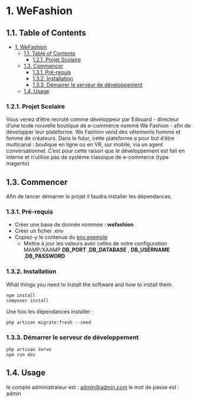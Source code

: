 # 1. WeFashion

## 1.1. Table of Contents

- [1. WeFashion](#1-wefashion)
  - [1.1. Table of Contents](#11-table-of-contents)
    - [1.2.1. Projet Scolaire](#121-projet-scolaire)
  - [1.3. Commencer ](#13-commencer-)
    - [1.3.1. Pré-requis](#131-pré-requis)
    - [1.3.2. Installation](#132-installation)
    - [1.3.3. Démarrer le serveur de développement](#133-démarrer-le-serveur-de-développement)
  - [1.4. Usage](#14-usage)

### 1.2.1. Projet Scolaire

Vous venez d’être recruté comme développeur par Edouard - directeur d’une toute nouvelle
boutique de e-commerce nommé We Fashion - afin de développer leur plateforme.
We Fashion vend des vêtements homme et femme de créateurs.
Dans le futur, cette plateforme a pour but d’être multicanal : boutique en ligne ou en VR, sur
mobile, via un agent conversationnel.
C’est pour cette raison que le développement est fait en interne et n’utilise pas de système
classique de e-commerce (type magento)

## 1.3. Commencer <a name = "getting_started"></a>

Afin de lancer démarrer le projet il faudra installer les dépendances.

### 1.3.1. Pré-requis

- Créer une base de donnée nommée : **wefashion**
- Créer un ficher .env
- Copiez-y le contenue du [env.exemple](.env.example)
  - Mettre à jour les valeurs avec celles de votre configuration MAMP/XAAMP **DB_PORT** ,**DB_DATABASE** , **DB_USERNAME** ,**DB_PASSWORD**

### 1.3.2. Installation

What things you need to install the software and how to install them.

```
npm install
composer install
```

Une fois les dépendances installer :

```
php artisan migrate:fresh --seed
```

### 1.3.3. Démarrer le serveur de développement

```
php artisan serve
npm run dev
```

## 1.4. Usage
le compte administrateur est : admin@admin.com
le mot de passe est : admin
